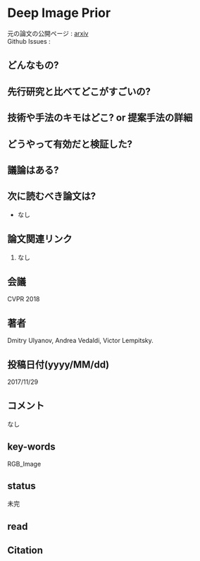 # Deep Image Prior

元の論文の公開ページ : [arxiv](https://arxiv.org/abs/1711.10925)  
Github Issues : 

## どんなもの?

## 先行研究と比べてどこがすごいの?

## 技術や手法のキモはどこ? or 提案手法の詳細

## どうやって有効だと検証した?

## 議論はある?

## 次に読むべき論文は?
- なし

## 論文関連リンク
1. なし

## 会議
CVPR 2018

## 著者
Dmitry Ulyanov, Andrea Vedaldi, Victor Lempitsky.

## 投稿日付(yyyy/MM/dd)
2017/11/29

## コメント
なし

## key-words
RGB_Image

## status
未完

## read

## Citation
